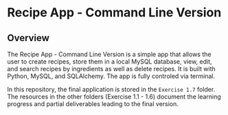 # Recipe App - Command Line Version

## Overview
The Recipe App - Command Line Version is a simple app that allows the user to create recipes, store them in a local MySQL database, view, edit, and search recipes by ingredients as well as delete recipes. It is built with Python, MySQL, and SQLAlchemy. The app is fully controled via terminal. 

In this repository, the final application is stored in the `Exercise 1.7` folder. The resources in the other folders (Exercise 1.1 - 1.6) document the learning progress and partial deliverables leading to the final version.